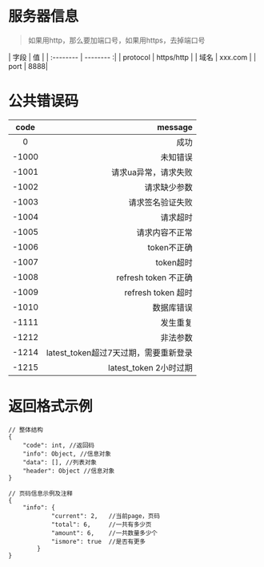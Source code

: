 # 服务器信息

> 如果用http，那么要加端口号，如果用https，去掉端口号 

|  	字段    |         值	|
| :-------- |    --------  :|
|  protocol |  https/http   | 
|	域名	    | xxx.com | 
|	port	    | 8888|

# 公共错误码
| code		| message |
| :--------: | --------:|
|  0		|   成功 	|
| -1000		|   未知错误	|
| -1001		|   请求ua异常，请求失败|
| -1002 	|   请求缺少参数|
| -1003 	|   请求签名验证失败|
| -1004 	|   请求超时|
| -1005 	|   请求内容不正常  |
| -1006 	|   token不正确  |
| -1007 	|   token超时 |
| -1008 	|   refresh token 不正确|
| -1009 	|   refresh token 超时 |
| -1010 	|   数据库错误 |
| -1111 	|   发生重复  |
| -1212 	|   非法参数  |
| -1214 	|   latest_token超过7天过期，需要重新登录  |
| -1215 	|   latest_token 2小时过期  |

# 返回格式示例
```
// 整体结构
{
    "code": int, //返回码
    "info": Object, //信息对象
    "data": [], //列表对象
    "header": Object //信息对象
}

// 页码信息示例及注释
{
    "info": {
            "current": 2,   //当前page，页码
            "total": 6,     //一共有多少页
            "amount": 6,    //一共数量多少个
            "ismore": true  //是否有更多
        }
}
```
